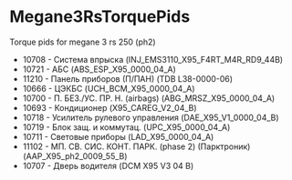 # Megane3RsTorquePids
Torque pids for megane 3 rs 250 (ph2)

* 10708 - Система впрыска (INJ_EMS3110_X95_F4RT_M4R_RD9_44B)
* 10721 - АБС (ABS_ESP_X95_0000_04_A)
* 11210 - Панель приборов (П/ПАН) (TDB L38-0000-06)
* 10666 - ЦЭКБС (UCH_BCM_X95_0000_04_A)
* 10700 - П. БЕЗ./УС. ПР. Н. (airbags) (ABG_MRSZ_X95_0000_04_A)
* 10693 - Кондиционер (X95_CAREG_V2_04_B)
* 10718 - Усилитель рулевого управления (DAE_X95_V1_0000_04_B)
* 10719 - Блок защ. и коммутац. (UPC_X95_0000_04_A)
* 10711 - Световые приборы (LAD_X95_0000_04_A)
* 11102 - МП. СВ. СИС. КОНТ. ПАРК. (phase 2) (Парктроник) (AAP_X95_ph2_0009_55_B)
* 10707 - Дверь водителя (DCM X95 V3 04 B)
